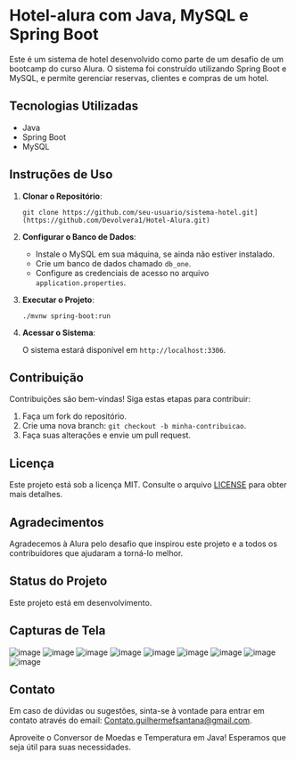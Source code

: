 # Hotel-alura com Java, MySQL e Spring Boot

Este é um sistema de hotel desenvolvido como parte de um desafio de um bootcamp do curso Alura. O sistema foi construído utilizando Spring Boot e MySQL, e permite gerenciar reservas, clientes e compras de um hotel.

## Tecnologias Utilizadas

- Java
- Spring Boot
- MySQL

## Instruções de Uso

1. **Clonar o Repositório**:

   ```shell
   git clone https://github.com/seu-usuario/sistema-hotel.git](https://github.com/Devolvera1/Hotel-Alura.git)
   ```

2. **Configurar o Banco de Dados**:

   - Instale o MySQL em sua máquina, se ainda não estiver instalado.
   - Crie um banco de dados chamado `db_one`.
   - Configure as credenciais de acesso no arquivo `application.properties`.

3. **Executar o Projeto**:

   ```shell
   ./mvnw spring-boot:run
   ```

4. **Acessar o Sistema**:

   O sistema estará disponível em `http://localhost:3306`.

## Contribuição

Contribuições são bem-vindas! Siga estas etapas para contribuir:

1. Faça um fork do repositório.
2. Crie uma nova branch: `git checkout -b minha-contribuicao`.
3. Faça suas alterações e envie um pull request.

## Licença

Este projeto está sob a licença MIT. Consulte o arquivo [LICENSE](LICENSE) para obter mais detalhes.

## Agradecimentos

Agradecemos à Alura pelo desafio que inspirou este projeto e a todos os contribuidores que ajudaram a torná-lo melhor.

## Status do Projeto

Este projeto está em desenvolvimento.

## Capturas de Tela

![image](https://github.com/Devolvera1/Hotel-Alura/assets/61688578/b3c77237-f398-4250-a4b8-3bdd26d2eb8b)
![image](https://github.com/Devolvera1/Hotel-Alura/assets/61688578/af965296-869e-4e91-bcb1-8800003bcac2)
![image](https://github.com/Devolvera1/Hotel-Alura/assets/61688578/738eb1b0-5faf-435a-bc53-6a965669543c)
![image](https://github.com/Devolvera1/Hotel-Alura/assets/61688578/c1da98cb-d128-419c-9082-f63af6a29a50)
![image](https://github.com/Devolvera1/Hotel-Alura/assets/61688578/0f26eb4a-8e39-4c71-9d4e-dffcd9a48940)
![image](https://github.com/Devolvera1/Hotel-Alura/assets/61688578/75add424-95be-41cf-b001-f518c8270895)
![image](https://github.com/Devolvera1/Hotel-Alura/assets/61688578/199e399a-e512-4b09-ae61-efeadfa48e73)
![image](https://github.com/Devolvera1/Hotel-Alura/assets/61688578/73071807-0600-4783-93f9-e6d95818bde1)
![image](https://github.com/Devolvera1/Hotel-Alura/assets/61688578/5adc033b-d711-4b6b-9a35-cfe45bdcc2b0)

## Contato

Em caso de dúvidas ou sugestões, sinta-se à vontade para entrar em contato através do email: Contato.guilhermefsantana@gmail.com.

Aproveite o Conversor de Moedas e Temperatura em Java! Esperamos que seja útil para suas necessidades.
